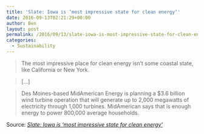 ```yaml
---
title: 'Slate: Iowa is ‘most impressive state for clean energy’'
date: 2016-09-13T02:21:29+00:00
author: Ben
layout: post
permalink: /2016/09/13/slate-iowa-is-most-impressive-state-for-clean-energy/
categories:
  - Sustainability
---
```

> The most impressive place for clean energy isn&#8217;t some coastal state, like California or New York.

> [...]

> Des Moines-based MidAmerican Energy is planning a $3.6 billion wind turbine operation that will generate up to 2,000 megawatts of electricity through 1,000 turbines. MidAmerican says that is enough energy to power 800,000 average households.

Source: _[Slate: Iowa is ‘most impressive state for clean energy’](http://www.desmoinesregister.com/story/tech/science/environment/2016/09/02/slate-iowa-most-impressive-state-clean-energy/89776674/)_